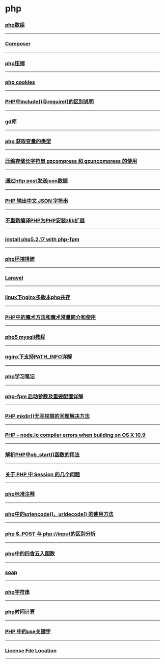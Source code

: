php
===

### [php数组](array)

---

### [Composer](composer)

---

### [php压缩](compress)

---

### [php cookies](cookies)

---

### [PHP中include()与require()的区别说明](diff-include-require)

---

### [gd库](gd)

---

### [php 获取变量的类型](gettype)

---

### [压缩存储长字符串 gzcompress 和 gzuncompress 的使用](gzcompress-and-gzuncompress)

---

### [通过http post发送json数据](http-post-json)

---

### [PHP 输出中文 JSON 字符串](input-chinese-in-json)

---

### [不重新编译PHP为PHP安装zlib扩展](install-php-zlib-extension-without-all-start-again)

---

### [install php5.2.17 with php-fpm](install-php5217-with-phpfpm)

---

### [php环境搭建](install)

---

### [Laravel](laravel)

---

### [linux下nginx多版本php共存](linux-multi-version-php)

---

### [PHP中的魔术方法和魔术常量简介和使用](magic-method)

---

### [php5 mysqli教程](mysqli)

---

### [nginx下支持PATH\_INFO详解](nginx-pathinfo)

---

### [php学习笔记](note)

---

### [php-fpm 启动参数及重要配置详解](php-fpm-config)

---

### [PHP mkdir()无写权限的问题解决方法](php-mkdir)

---

### [PHP – node.lo compiler errors when building on OS X 10.9](php-node-lo-compiler-errors-when-building-on-os-x-10-9)

---

### [解析PHP中ob\_start()函数的用法](php-ob\_start)

---

### [关于 PHP 中 Session 的几个问题](php-session)

---

### [php标准注释](php-standard-code-comment)

---

### [php中的urlencode()、urldecode() 的使用方法](php-urlencode-urldecode)

---

### [php $\_POST 与 php://input的区别分析](post-input)

---

### [php中的四舍五入函数](round)

---

### [soap](soap)

---

### [php字符串](string)

---

### [php时间计算](time)

---

### [PHP 中的use关键字](use)

---

### [License File Location](zend-guard-license-file-location)

---
